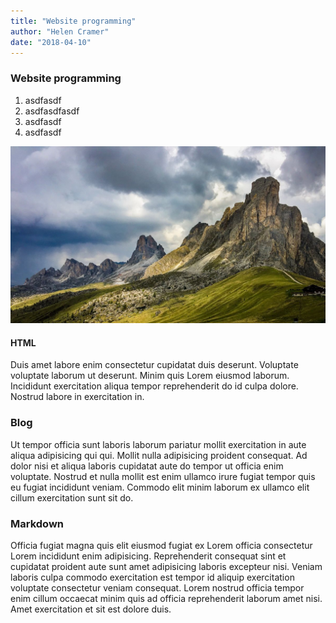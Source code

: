 ```yaml
---
title: "Website programming"
author: "Helen Cramer"
date: "2018-04-10"
---
```




### Website programming

1. asdfasdf
1. asdfasdfasdf
1. asdfasdf
1. asdfasdf

![Mountain](.\10.jpg)



#### HTML

Duis amet labore enim consectetur cupidatat duis deserunt. Voluptate voluptate laborum ut deserunt. Minim quis Lorem eiusmod laborum. Incididunt exercitation aliqua tempor reprehenderit do id culpa dolore. Nostrud labore in exercitation in.

### Blog

Ut tempor officia sunt laboris laborum pariatur mollit exercitation in aute aliqua adipisicing qui qui. Mollit nulla adipisicing proident consequat. Ad dolor nisi et aliqua laboris cupidatat aute do tempor ut officia enim voluptate. Nostrud et nulla mollit est enim ullamco irure fugiat tempor quis eu fugiat incididunt veniam. Commodo elit minim laborum ex ullamco elit cillum exercitation sunt sit do.

### Markdown

Officia fugiat magna quis elit eiusmod fugiat ex Lorem officia consectetur Lorem incididunt enim adipisicing. Reprehenderit consequat sint et cupidatat proident aute sunt amet adipisicing laboris excepteur nisi. Veniam laboris culpa commodo exercitation est tempor id aliquip exercitation voluptate consectetur veniam consequat. Lorem nostrud officia tempor enim cillum occaecat minim quis ad officia reprehenderit laborum amet nisi. Amet exercitation et sit est dolore duis.